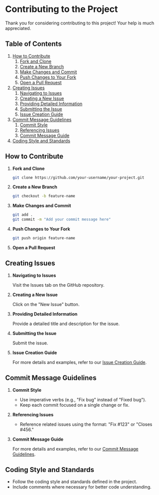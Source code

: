 # Contributing to the Project

Thank you for considering contributing to this project! Your help is much appreciated.

## Table of Contents

1. [How to Contribute](#how-to-contribute)
    1. [Fork and Clone](#fork-and-clone)
    2. [Create a New Branch](#create-a-new-branch)
    3. [Make Changes and Commit](#make-changes-and-commit)
    4. [Push Changes to Your Fork](#push-changes-to-your-fork)
    5. [Open a Pull Request](#open-a-pull-request)
2. [Creating Issues](#creating-issues)
    1. [Navigating to Issues](#navigating-to-issues)
    2. [Creating a New Issue](#creating-a-new-issue)
    3. [Providing Detailed Information](#providing-detailed-information)
    4. [Submitting the Issue](#submitting-the-issue)
    5. [Issue Creation Guide](#issue-creation-guide)
3. [Commit Message Guidelines](#commit-message-guidelines)
    1. [Commit Style](#commit-style)
    2. [Referencing Issues](#referencing-issues)
    3. [Commit Message Guide](#commit-message-guide)
4. [Coding Style and Standards](#coding-style-and-standards)

## How to Contribute

1. **Fork and Clone**

    ```bash
    git clone https://github.com/your-username/your-project.git
    ```

2. **Create a New Branch**

    ```bash
    git checkout -b feature-name
    ```

3. **Make Changes and Commit**

    ```bash
    git add .
    git commit -m "Add your commit message here"
    ```

4. **Push Changes to Your Fork**

    ```bash
    git push origin feature-name
    ```

5. **Open a Pull Request**

## Creating Issues

1. **Navigating to Issues**

   Visit the Issues tab on the GitHub repository.

2. **Creating a New Issue**

   Click on the "New Issue" button.

3. **Providing Detailed Information**

   Provide a detailed title and description for the issue.

4. **Submitting the Issue**

   Submit the issue.

5. **Issue Creation Guide**

   For more details and examples, refer to our [Issue Creation Guide](/ISSUE_TEMPLATE/MODELS.md).

## Commit Message Guidelines

1. **Commit Style**

   - Use imperative verbs (e.g., "Fix bug" instead of "Fixed bug").
   - Keep each commit focused on a single change or fix.

2. **Referencing Issues**

   - Reference related issues using the format: "Fix #123" or "Closes #456."

3. **Commit Message Guide**

   For more details and examples, refer to our [Commit Message Guidelines](/COMMIT_PATTERN.md).

## Coding Style and Standards

- Follow the coding style and standards defined in the project.
- Include comments where necessary for better code understanding.
